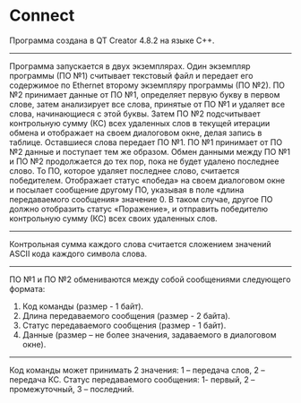 # Connect

Программа создана в QT Creator 4.8.2 на языке С++.
***
Программа запускается в двух экземплярах. Один экземпляр программы (ПО №1) считывает текстовый файл и передает его содержимое по Ethernet второму экземпляру программы (ПО №2). ПО №2 принимает данные от ПО №1, определяет первую букву в первом слове, затем анализирует все слова, принятые от ПО №1 и удаляет все слова, начинающиеся с этой буквы. Затем ПО №2 подсчитывает контрольную сумму (КС) всех удаленных слов в текущей итерации обмена и отображает на своем диалоговом окне, делая запись в таблице. Оставшиеся слова передает ПО №1. ПО №1 принимает от ПО №2 данные и поступает тем же образом. Обмен данными между ПО №1 и ПО №2 продолжается до тех пор, пока не будет удалено последнее слово. То ПО, которое удаляет последнее слово, считается победителем. Отображает статус «победа» на своем диалоговом окне и посылает сообщение другому ПО, указывая в поле «длина передаваемого сообщения» значение 0. В таком случае, другое ПО должно отобразить статус «Поражение», и отправить победителю контрольную сумму (КС) всех своих удаленных слов.
***
Контрольная сумма каждого слова считается сложением значений ASCII кода каждого символа слова.
***
ПО №1 и ПО №2 обмениваются между собой сообщениями следующего формата:
1. Код команды (размер - 1 байт).
2. Длина передаваемого сообщения (размер - 2 байта).
3. Статус передаваемого сообщения (размер - 1 байт).
4. Данные (размер – не более значения, задаваемого в диалоговом окне).
***
Код команды может принимать 2 значения: 1 – передача слов, 2 – передача КС.
Статус передаваемого сообщения: 1- первый, 2 – промежуточный, 3 – последний.
